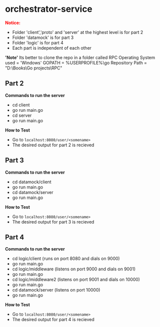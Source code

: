# orchestrator-service
<strong style="color:red">Notice:</strong>
- Folder 'client','proto' and 'server' at the highest level is for part 2
- Folder 'datamock' is for part 3
- Folder 'logic' is for part 4
- Each part is independent of each other

<b>'Note'</b> Its better to clone the repo in a folder called RPC
Operating System used = 'Windows'
GOPATH = %USERPROFILE%\go
Repository Path = "D:\Books\Go projects\RPC"

## Part 2
<b>Commands to run the server</b>
- cd client
- go run main.go
- cd server
- go run main.go

<b>How to Test</b>
- Go to `localhost:8080/user/<somename>`
- The desired output for part 2 is recieved


## Part 3
<b>Commands to run the server</b>
- cd datamock/client
- go run main.go
- cd datamock/server
- go run main.go

<b>How to Test</b>
- Go to `localhost:8080/user/<somename>`
- The desired output for part 3 is recieved


## Part 4
<b>Commands to run the server</b>
- cd logic/client  (runs on port 8080 and dials on 9000)
- go run main.go
- cd logic/middleware (listens on port 9000 and dials on 9001)
- go run main.go
- cd logic/middleware2  (listens on port 9001 and dials on 10000)
- go run main.go
- cd datamock/server (listens on port 10000)
- go run main.go

<b>How to Test</b>
- Go to `localhost:8080/user/<somename>`
- The desired output for part 4 is recieved






